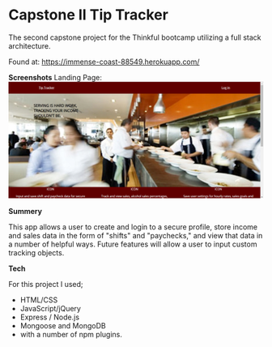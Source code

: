 # Capstone II Tip Tracker
The second capstone project for the Thinkful bootcamp utilizing a full stack architecture.

Found at: https://immense-coast-88549.herokuapp.com/

**Screenshots**
Landing Page:
![Alt text](/Screenshots/Landingpage.jpg "Landing Screen")

**Summery**

This app allows a user to create and login to a secure profile, store income and sales data in the form of "shifts" and "paychecks," and view that data in a number of helpful ways. Future features will allow a user to input custom tracking objects.  

**Tech**

For this project I used;
- HTML/CSS
- JavaScript/jQuery
- Express / Node.js
- Mongoose and MongoDB
- with a number of npm plugins.
